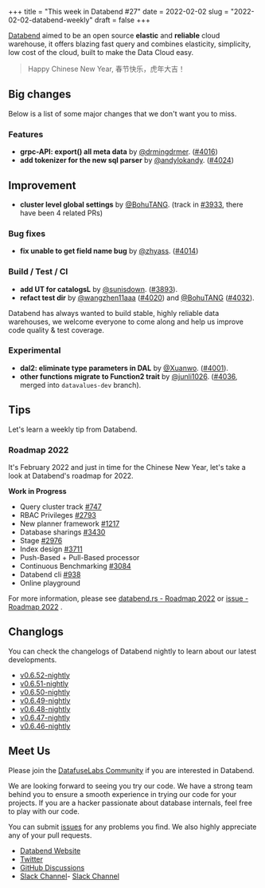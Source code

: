 +++
title = "This week in Databend #27"
date = 2022-02-02
slug = "2022-02-02-databend-weekly"
draft = false
+++

[Databend](https://github.com/datafuselabs/databend) aimed to be an open source **elastic** and **reliable** cloud warehouse, it offers blazing fast query and combines elasticity, simplicity, low cost of the cloud, built to make the Data Cloud easy.

> Happy Chinese New Year, 春节快乐，虎年大吉！

## Big changes

Below is a list of some major changes that we don't want you to miss.

### Features

- **grpc-API: export() all meta data** by [@drmingdrmer](https://github.com/drmingdrmer). ([#4016](https://github.com/datafuselabs/databend/pull/4016))
- **add tokenizer for the new sql parser** by [@andylokandy](https://github.com/andylokandy). ([#4024](https://github.com/datafuselabs/databend/pull/4024))

## Improvement

- **cluster level global settings** by [@BohuTANG](https://github.com/BohuTANG). (track in [#3933](https://github.com/datafuselabs/databend/issues/3933), there have been 4 related PRs)

### Bug fixes

- **fix unable to get field name bug** by [@zhyass](https://github.com/zhyass). ([#4014](https://github.com/datafuselabs/databend/pull/4014))

### Build / Test / CI

- **add UT for catalogsL** by [@sunisdown](https://github.com/sunisdown). ([#3893](https://github.com/datafuselabs/databend/pull/3893)).
- **refact test dir** by [@wangzhen11aaa](https://github.com/wangzhen11aaa) ([#4020](https://github.com/datafuselabs/databend/pull/4020)) and [@BohuTANG](https://github.com/BohuTANG) ([#4032](https://github.com/datafuselabs/databend/pull/4032)).

Databend has always wanted to build stable, highly reliable data warehouses, we welcome everyone to come along and help us improve code quality & test coverage.

### Experimental

- **dal2: eliminate type parameters in DAL** by [@Xuanwo](https://github.com/Xuanwo). ([#4001](https://github.com/datafuselabs/databend/pull/4001)).
- **other functions migrate to Function2 trait** by [@junli1026](https://github.com/junli1026). ([#4036](https://github.com/datafuselabs/databend/pull/4036), merged into `datavalues-dev` branch).

## Tips

Let's learn a weekly tip from Databend.

### Roadmap 2022

It's February 2022 and just in time for the Chinese New Year, let's take a look at Databend's roadmap for 2022.

**Work in Progress**

- Query cluster track [#747](https://github.com/datafuselabs/databend/issues/747)
- RBAC Privileges [#2793](https://github.com/datafuselabs/databend/issues/2793)
- New planner framework [#1217](https://github.com/datafuselabs/databend/issues/1217)
- Database sharings [#3430](https://github.com/datafuselabs/databend/issues/3430)
- Stage [#2976](https://github.com/datafuselabs/databend/issues/2976)
- Index design [#3711](https://github.com/datafuselabs/databend/issues/3711)
- Push-Based + Pull-Based processor
- Continuous Benchmarking [#3084](https://github.com/datafuselabs/databend/issues/3084)
- Databend cli [#938](https://github.com/datafuselabs/databend/issues/938)
- Online playground

For more information, please see [databend.rs - Roadmap 2022](https://databend.rs/dev/roadmap) or [issue - Roadmap 2022](https://github.com/datafuselabs/databend/issues/3706) .

## Changlogs

You can check the changelogs of Databend nightly to learn about our latest developments.

- [v0.6.52-nightly](https://github.com/datafuselabs/databend/releases/tag/v0.6.52-nightly)
- [v0.6.51-nightly](https://github.com/datafuselabs/databend/releases/tag/v0.6.51-nightly)
- [v0.6.50-nightly](https://github.com/datafuselabs/databend/releases/tag/v0.6.50-nightly)
- [v0.6.49-nightly](https://github.com/datafuselabs/databend/releases/tag/v0.6.49-nightly)
- [v0.6.48-nightly](https://github.com/datafuselabs/databend/releases/tag/v0.6.48-nightly)
- [v0.6.47-nightly](https://github.com/datafuselabs/databend/releases/tag/v0.6.47-nightly)
- [v0.6.46-nightly](https://github.com/datafuselabs/databend/releases/tag/v0.6.46-nightly)

## Meet Us

Please join the [DatafuseLabs Community](https://github.com/datafuselabs/) if you are interested in Databend.

We are looking forward to seeing you try our code. We have a strong team behind you to ensure a smooth experience in trying our code for your projects.
If you are a hacker passionate about database internals, feel free to play with our code.

You can submit [issues](https://github.com/datafuselabs/databend/issues) for any problems you find. We also highly appreciate any of your pull requests.

- [Databend Website](https://databend.rs)
- [Twitter](https://twitter.com/Datafuse_Labs)
- [GitHub Discussions](https://github.com/datafuselabs/databend/discussions)
- [Slack Channel](https://datafusecloud.slack.com/join/shared_invite/zt-nojrc9up-50IRla1Y1h56rqwCTkkDJA)- [Slack Channel](https://datafusecloud.slack.com/join/shared_invite/zt-nojrc9up-50IRla1Y1h56rqwCTkkDJA)

